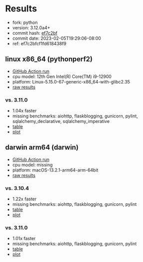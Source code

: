 # Results

- fork: python
- version: 3.12.0a4+
- commit hash: [ef7c2bf](https://github.com/python/cpython/commit/ef7c2bf)
- commit date: 2023-02-05T19:29:06-08:00
- ref: ef7c2bfcf1fd618438f9

## linux x86_64 (pythonperf2)

- [GitHub Action run](https://github.com/faster-cpython/benchmarking/actions/runs/4513537801)
- cpu model: 12th Gen Intel(R) Core(TM) i9-12900
- platform: Linux-5.15.0-67-generic-x86_64-with-glibc2.35
- [raw results](bm-20230205-pythonperf2-x86_64-python-ef7c2bfcf1fd618438f9-3.12.0a4%2B-ef7c2bf.json)

### vs. 3.11.0

- 1.04x faster
- missing benchmarks: aiohttp, flaskblogging, gunicorn, pylint, sqlalchemy_declarative, sqlalchemy_imperative
- [table](bm-20230205-pythonperf2-x86_64-python-ef7c2bfcf1fd618438f9-3.12.0a4%2B-ef7c2bf-vs-3.11.0.md)
- [plot](bm-20230205-pythonperf2-x86_64-python-ef7c2bfcf1fd618438f9-3.12.0a4%2B-ef7c2bf-vs-3.11.0.png)

## darwin arm64 (darwin)

- [GitHub Action run](https://github.com/faster-cpython/benchmarking/actions/runs/4494505592)
- cpu model: missing
- platform: macOS-13.2.1-arm64-arm-64bit
- [raw results](bm-20230205-darwin-arm64-python-ef7c2bfcf1fd618438f9-3.12.0a4%2B-ef7c2bf.json)

### vs. 3.10.4

- 1.22x faster
- missing benchmarks: aiohttp, flaskblogging, gunicorn, pylint
- [table](bm-20230205-darwin-arm64-python-ef7c2bfcf1fd618438f9-3.12.0a4%2B-ef7c2bf-vs-3.10.4.md)
- [plot](bm-20230205-darwin-arm64-python-ef7c2bfcf1fd618438f9-3.12.0a4%2B-ef7c2bf-vs-3.10.4.png)

### vs. 3.11.0

- 1.01x faster
- missing benchmarks: aiohttp, flaskblogging, gunicorn, pylint
- [table](bm-20230205-darwin-arm64-python-ef7c2bfcf1fd618438f9-3.12.0a4%2B-ef7c2bf-vs-3.11.0.md)
- [plot](bm-20230205-darwin-arm64-python-ef7c2bfcf1fd618438f9-3.12.0a4%2B-ef7c2bf-vs-3.11.0.png)

